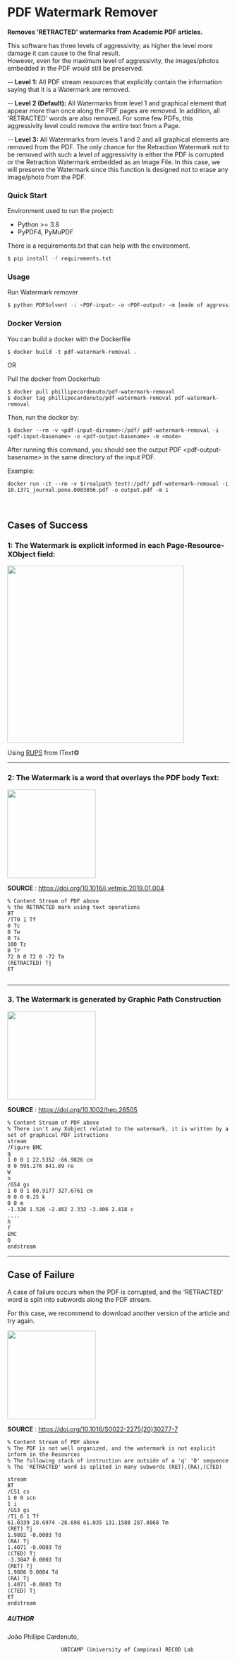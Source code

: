 # PDF Watermark Remover

**Removes 'RETRACTED' watermarks from Academic PDF articles.**

This software has three levels of aggressivity; as higher the level more damage it can cause to the final result.\
However, even for the maximum level of aggressivity, the images/photos embedded in the PDF would still be preserved. 


-- **Level 1:**
    All PDF stream resources that explicitly contain the information saying that it is a Watermark are removed.

-- **Level 2 (Default):**
    All Watermarks from level 1 and graphical element that appear more than once along the PDF pages are removed.
    In addition, all 'RETRACTED' words are also removed.
    For some few PDFs, this aggressivity level could remove the entire text from a Page.

-- **Level 3:**
    All Watermarks from levels 1 and 2 and all graphical elements are removed from the PDF.
    The only chance for the Retraction Watermark not to be removed with such a level of aggressivity is either the PDF is corrupted or the Retraction Watermark embedded as an Image File.
    In this case, we will preserve the Watermark since this function is designed not to erase any image/photo from the PDF.



### Quick Start

Environment used to run the project:

- Python >= 3.8
- PyPDF4, PyMuPDF

There is a requirements.txt that can help with the environment.
``` bash
$ pip install -f requirements.txt
```

### Usage

Run Watermark remover
``` bash
$ python PDFSolvent -i <PDF-input> -o <PDF-output> -m [mode of aggressivity] 
```



### Docker Version

You can build a docker with the Dockerfile

```
$ docker build -t pdf-watermark-removal .
```

OR 

Pull the docker from Dockerhub

```
$ docker pull phillipecardenuto/pdf-watermark-removal
$ docker tag phillipecardenuto/pdf-watermark-removal pdf-watermark-removal
```



Then, run the docker by:

```
$ docker --rm -v <pdf-input-dirname>:/pdf/ pdf-watermark-removal -i <pdf-input-basename> -o <pdf-output-basename> -m <mode>
```

After running this command, you should see the output PDF \<pdf-output-basename> in the same directory of the input PDF.



Example:

```
docker run -it --rm -v $(realpath test):/pdf/ pdf-watermark-removal -i 10.1371_journal.pone.0003856.pdf -o output.pdf -m 1
```

​	 



## Cases of Success


### 1: The Watermark is explicit informed in each Page-Resource-XObject field:

<img src=".figs/Level-1.jpg" width="400"/>

Using [RUPS](https://itextpdf.com/en/blog/technical-notes/rups-looking-inside-your-pdfs) from IText©

-------

### 2:  The Watermark is a word that overlays the PDF body Text:

<img src=".figs/Level-2.png" width="200"> 

**SOURCE** : https://doi.org/10.1016/j.vetmic.2019.01.004

```
% Content Stream of PDF above
% the RETRACTED mark using text operations 
BT
/TT0 1 Tf
0 Tc
0 Tw
0 Ts
100 Tz
0 Tr
72 0 0 72 0 -72 Tm
(RETRACTED) Tj
ET
   
```
-------
### 3. The Watermark is generated by Graphic Path Construction

<img src=".figs/Level-3.png" width="200"> 

**SOURCE** : https://doi.org/10.1002/hep.26505

```
% Content Stream of PDF above
% There isn't any Xobject related to the watermark, it is written by a set of graphical PDF istructions
stream
/Figure BMC
q
1 0 0 1 22.5352 -66.9826 cm
0 0 595.276 841.89 re
W
n
/GS4 gs
1 0 0 1 80.9177 327.6761 cm
0 0 0 0.25 k
0 0 m
-1.326 1.526 -2.462 2.332 -3.406 2.418 c
....
h
f
EMC
Q
endstream
```

----

## Case of Failure

A case of failure occurs when the PDF is corrupted, and the 'RETRACTED' word is split into subwords along the PDF stream.

For this case, we recommend to download another version of the article and try again.

<img src=".figs/Failure.png" width="200"> 

**SOURCE** : https://doi.org/10.1016/S0022-2275(20)30277-7

```
% Content Stream of PDF above
% The PDF is not well organized, and the watermark is not explicit inform in the Resources
% The following stack of instruction are outside of a 'q' 'Q' sequence
% The 'RETRACTED' word is splited in many subwords (RET),(RA),(CTED)

stream
BT
/CS1 cs
1 0 0 scn
1 i
/GS3 gs
/T1_6 1 Tf
61.0339 28.6974 -28.698 61.035 131.1588 287.8868 Tm
(RET) Tj
1.9802 -0.0003 Td
(RA) Tj
1.4071 -0.0003 Td
(CTED) Tj
-3.3847 0.0003 Td
(RET) Tj
1.9806 0.0004 Td
(RA) Tj
1.4071 -0.0003 Td
(CTED) Tj
ET
endstream
```







##### AUTHOR

João Phillipe Cardenuto,

```
				 UNICAMP (University of Campinas) RECOD Lab
```
